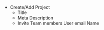 * Create/Add Project
    * Title
    * Meta Description
    * Invite Team members
       User
         email
         Name

